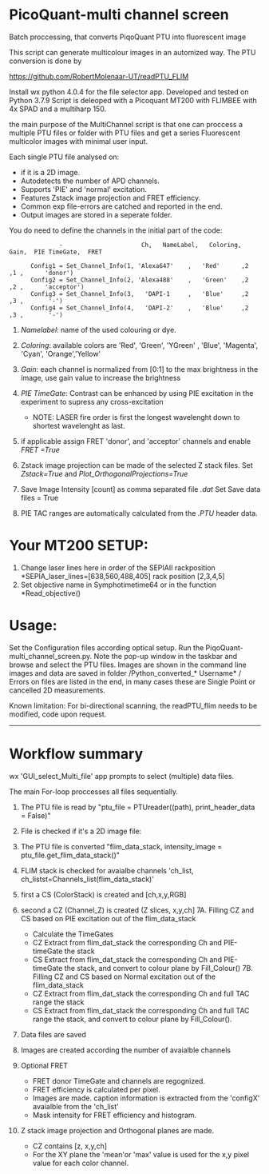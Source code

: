 # PicoQuant-multi channel screen
Batch proccessing, that converts PiqoQuant PTU into fluorescent image

This script can generate multicolour images in an automized way.
The PTU conversion is done by

https://github.com/RobertMolenaar-UT/readPTU_FLIM

Install wx python 4.0.4 for the file selector app.
Developed and tested on Python 3.7.9
Script is deleoped with a Picoquant MT200 with FLIMBEE with 4x SPAD and a multiharp 150.

the main purpose of the MultiChannel script is that one can proccess a multiple PTU files or folder with PTU files and get a series Fluorescent multicolor images with minimal user input.

Each single PTU file analysed on:  
- if it is a 2D  image.
- Autodetects the number of APD channels. 
- Supports 'PIE' and 'normal' excitation.
- Features Zstack image projection and FRET efficiency.
- Common exp file-errors are catched and reported in the end.
- Output images are stored in a seperate folder.

You do need to define the channels in the initial part of the code:

                  -                      Ch,   NameLabel,   Coloring,    Gain,  PIE TimeGate,  FRET
		  
		  Config1 = Set_Channel_Info(1, 'Alexa647'    ,   'Red'      ,2        ,1 ,      'donor')
		  Config2 = Set_Channel_Info(2, 'Alexa488'    ,   'Green'    ,2        ,2 ,      'acceptor')
		  Config3 = Set_Channel_Info(3,   'DAPI-1     ,   'Blue'     ,2        ,3 ,       '-')
		  Config4 = Set_Channel_Info(4,   'DAPI-2'    ,   'Blue'     ,2        ,3 ,       '-')
		  

1. *Namelabel*: name of the used colouring or dye.
2. *Coloring*: 	available colors are 'Red', 'Green', 'YGreen' , 'Blue', 'Magenta', 'Cyan', 'Orange','Yellow'
3. *Gain*: 	each channel is normalized from [0:1] to the max brightness in the image, use gain value to increase the brightness
4. *PIE TimeGate*: Contrast can be enhanced by using PIE excitation in the experiment to supress any cross-excitation 
	- NOTE: LASER fire order is first the longest wavelenght down to shortest wavelenght as last.
5. if applicable assign FRET 'donor', and 'acceptor' channels and enable *FRET =True*

6. Zstack image projection can be made of the selected Z stack files. Set *Zstack=True* and *Plot_OrthogonalProjections=True*
7. Save Image Intensity [count] as comma separated file *.dat*  Set Save data files = True
8. PIE TAC ranges are automatically calculated from the *.PTU* header data.

# Your MT200 SETUP:

1.  Change laser lines here in order of the SEPIAII rackposition *SEPIA_laser_lines=[638,560,488,405] rack position [2,3,4,5]
2.  Set objective name in Symphotimetime64 or in the function *Read_objective()

# Usage: 

Set the Configuration files according optical setup.
Run the PiqoQuant-multi_channel_screen.py.
Note the pop-up window in the taskbar and browse and select the PTU files.
Images are shown in the command line
images and data are saved in folder /Python_converted_* Username* /
Errors on files are listed in the end, in many cases these are Single Point or cancelled 2D measurements.

Known limitation: For bi-directional scanning, the readPTU_flim needs to be modified, code upon request.






-----------------------------------


# Workflow summary
 
wx 'GUI_select_Multi_file' app prompts to select (multiple) data files. 

The main For-loop proccesses all files sequentially.

1. The PTU file is read by "ptu_file  = PTUreader((path), print_header_data = False)"
2. File is checked if it's a 2D image file:
3. The PTU file is converted "flim_data_stack, intensity_image = ptu_file.get_flim_data_stack()"
4. FLIM stack is checked for avaialbe channels 'ch_list, ch_listst=Channels_list(flim_data_stack)'
5. first a CS (ColorStack) is created and [ch,x,y,RGB] 
6. second a CZ (Channel_Z) is created (Z slices, x,y,ch]
7A. Filling CZ and CS based on PIE excitation out of the flim_data_stack
	- Calculate the TimeGates
	- CZ Extract from flim_dat_stack the corresponding Ch and PIE-timeGate the stack
	- CS Extract from flim_dat_stack the corresponding Ch and PIE-timeGate the stack, and convert to colour plane by Fill_Colour()
7B. Filling CZ and CS based on Normal excitation out of the flim_data_stack
	- CZ Extract from flim_dat_stack the corresponding Ch and full TAC range the stack
	- CS Extract from flim_dat_stack the corresponding Ch and full TAC range the stack, and convert to colour plane by Fill_Colour(). 

8. Data files are saved
9. Images are created according the number of avaialble channels
10. Optional FRET 
	- FRET donor TimeGate and channels are regognized.
	- FRET efficiency is calculated per pixel.
	- Images are made. caption information is extracted from the 'configX' avaialble from the 'ch_list'
	- Mask intensity for FRET efficiency and histogram.
11. Z stack image projection and Orthogonal planes are made.
	- CZ contains [z, x,y,ch] 
	- For the XY plane the 'mean'or 'max' value is used for the x,y pixel value for each color channel.



